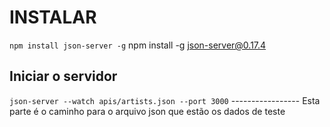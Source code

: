 # INSTALAR
```npm install json-server -g```
npm install -g json-server@0.17.4

## Iniciar o servidor
```json-server --watch apis/artists.json --port 3000```
                       -----------------
Esta parte é o caminho para o arquivo json que estão os dados de teste
